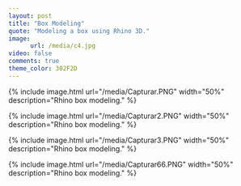 ```yaml
---
layout: post
title: "Box Modeling"
quote: "Modeling a box using Rhino 3D."
image:
      url: /media/c4.jpg
video: false
comments: true
theme_color: 302F2D
---
```

{% include image.html url="/media/Capturar.PNG" width="50%" description="Rhino box modeling." %}

{% include image.html url="/media/Capturar2.PNG" width="50%" description="Rhino box modeling." %}

{% include image.html url="/media/Capturar3.PNG" width="50%" description="Rhino box modeling." %}

{% include image.html url="/media/Capturar66.PNG" width="50%" description="Rhino box modeling." %}
